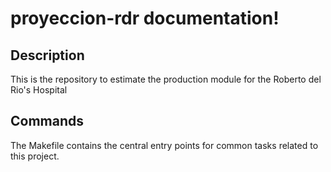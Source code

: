 # proyeccion-rdr documentation!

## Description

This is the repository to estimate the production module for the Roberto del Rio's Hospital

## Commands

The Makefile contains the central entry points for common tasks related to this project.

